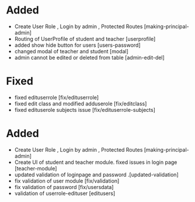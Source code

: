  # Added
 - Create User Role , Login by admin , Protected Routes [making-principal-admin]
 - Routing of UserProfile of student and teacher [userprofile]
 - added show hide button for users [users-password]
 - changed modal of teacher and student [modal]
 - admin cannot be edited or deleted from table [admin-edit-del]

 
 # Fixed
 - fixed edituserrole [fix/edituserrole]
 - fixed edit class and modified adduserole [fix/editclass]
 - fixed edituserole subjects issue [fix/edituserrole-subjects]

 # Added
 - Create User Role , Login by admin , Protected Routes [making-principal-admin]
 - Create UI of student and teacher module. fixed issues in login page [teacher-module]
 - updated validation of loginpage and password .[updated-validation]
 - fix validation of user module [fix/validation]
 - fix validation of password [fix/usersdata]
 - validation of userrole-edituser [editusers]